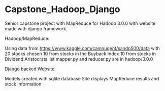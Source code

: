 # Capstone_Hadoop_Django
Senior capstone project with MapReduce for Hadoop 3.0.0 with website made with django framework.

Hadoop/MapReduce:

Using data from https://www.kaggle.com/camnugent/sandp500/data with 20 stocks chosen
10 from stocks in the Buyback Index
10 from stocks in Dividend Aristocrats list
mapper.py and reducer.py are in hadoop/3.0.0

Django backed Website:

Models created with sqlite database
Site displays MapReduce results and stock information
